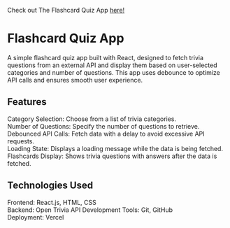 Check out The Flashcard Quiz App [here!](https://flashcard-quiz-zoheb-akhtars-projects.vercel.app/)

# Flashcard Quiz App
A simple flashcard quiz app built with React, designed to fetch trivia questions from an external API and display them based on user-selected categories and number of questions. This app uses debounce to optimize API calls and ensures smooth user experience.

## Features
Category Selection: Choose from a list of trivia categories. <br/>
Number of Questions: Specify the number of questions to retrieve.  <br/>
Debounced API Calls: Fetch data with a delay to avoid excessive API requests.  <br/>
Loading State: Displays a loading message while the data is being fetched.  <br/>
Flashcards Display: Shows trivia questions with answers after the data is fetched.  <br/>

## Technologies Used
Frontend: React.js, HTML, CSS <br />
Backend: Open Trivia API
Development Tools: Git, GitHub <br />
Deployment: Vercel

